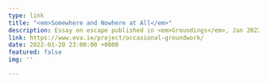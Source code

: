 ```yaml
---
type: link
title: "<em>Somewhere and Nowhere at All</em>"
description: Essay on escape published in <em>Groundings</em>, Jan 2022
link: https://www.eva.ie/project/occasional-groundwork/
date: 2022-01-20 23:00:00 +0000
featured: false
img: ''

---
```

